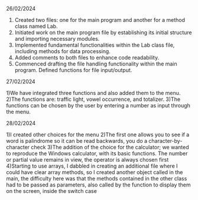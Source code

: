26/02/2024

1) Created two files: one for the main program and another for a method class named Lab.
2) Initiated work on the main program file by establishing its initial structure and importing necessary modules.
3) Implemented fundamental functionalities within the Lab class file, including methods for data processing.
4) Added comments to both files to enhance code readability.
5) Commenced drafting the file handling functionality within the main program. Defined functions for file input/output.


27/02/2024

1)We have integrated three functions and also added them to the menu.
2)The functions are: traffic light, vowel occurrence, and totalizer.
3)The functions can be chosen by the user by entering a number as input through the menu.

28/02/2024

1)I created other choices for the menu
2)The first one allows you to see if a word is palindrome so it can be read backwards, you do a character-by-character check
3)The addition of the choice for the calculator; we wanted to reproduce the Windows calculator, with its basic functions. The number or partial value remains in view, the operator is always chosen first
4)Starting to use arrays, I dabbled in creating an additional file where I could have clear array methods, so I created another object called in the main, the difficulty here was that the methods contained in the other class had to be passed as parameters, also called by the function to display them on the screen, inside the switch case
